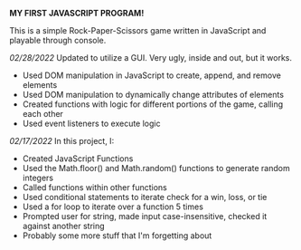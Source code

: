 **MY FIRST JAVASCRIPT PROGRAM!**

This is a simple Rock-Paper-Scissors game written in JavaScript and playable through console.

*02/28/2022*
Updated to utilize a GUI. Very ugly, inside and out, but it works.
* Used DOM manipulation in JavaScript to create, append, and remove elements
* Used DOM manipulation to dynamically change attributes of elements
* Created functions with logic for different portions of the game, calling each other
* Used event listeners to execute logic



*02/17/2022*
In this project, I:
* Created JavaScript Functions
* Used the Math.floor() and Math.random() functions to generate random integers
* Called functions within other functions
* Used conditional statements to iterate check for a win, loss, or tie
* Used a for loop to iterate over a function 5 times
* Prompted user for string, made input case-insensitive, checked it against another string
* Probably some more stuff that I'm forgetting about